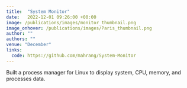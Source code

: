 ```yaml
---
title:  "System Monitor"
date:   2022-12-01 09:26:00 +00:00
image: /publications/images/monitor_thumbnail.png
image_onhover: /publications/images/Paris_thumbnail.png
author: ""
authors: ""
venue: "December"
links:
  code: https://github.com/mahrang/System-Monitor
---
```

Built a process manager for Linux to display system, CPU, memory, and processes data.
